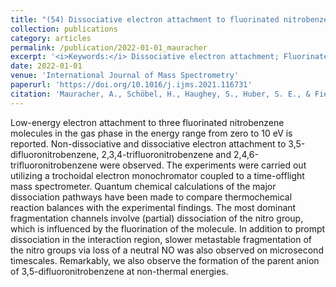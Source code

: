 ```yaml
---
title: "(54) Dissociative electron attachment to fluorinated nitrobenzenes"
collection: publications
category: articles
permalink: /publication/2022-01-01_mauracher
excerpt: '<i>Keywords:</i> Dissociative electron attachment; Fluorinated nitroaromatic molecules; Quantum chemical calculations; Metastable fragmentation pathways; Rearrangemnet of nitro group'
date: 2022-01-01
venue: 'International Journal of Mass Spectrometry'
paperurl: 'https://doi.org/10.1016/j.ijms.2021.116731'
citation: 'Mauracher, A., Schöbel, H., Haughey, S., Huber, S. E., & Field, T. A. (2022). Dissociative electron attachment to fluorinated nitrobenzenes. <i>International Journal of Mass Spectrometry, 471</i>, 116731.'
---
```


Low-energy electron attachment to three fluorinated nitrobenzene molecules in the gas phase in the energy range from zero to 10 eV is reported. Non-dissociative and dissociative electron attachment to 3,5-difluoronitrobenzene, 2,3,4-trifluoronitrobenzene and 2,4,6-trifluoronitrobenzene were observed. The experiments were carried out utilizing a trochoidal electron monochromator coupled to a time-offlight mass spectrometer. Quantum chemical calculations of the major dissociation pathways have been made to compare thermochemical reaction balances with the experimental findings. The most dominant fragmentation channels involve (partial) dissociation of the nitro group, which is influenced by the fluorination of the molecule. In addition to prompt dissociation in the interaction region, slower metastable fragmentation of the nitro groups via loss of a neutral NO was also observed on microsecond timescales. Remarkably, we also observe the formation of the parent anion of 3,5-difluoronitrobenzene at non-thermal energies.